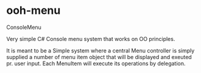 ooh-menu
========

ConsoleMenu

Very simple C# Console menu system that works on OO principles.

It is meant to be a Simple system where a central Menu controller is simply supplied a number of menu item object that will be displayed and exeuted pr. user input.
Each MenuItem will execute its operations by delegation.

